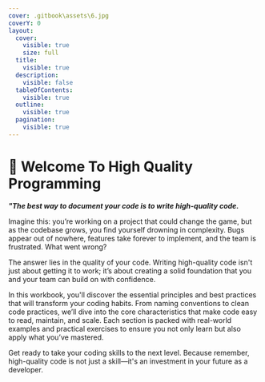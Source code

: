 ```yaml
---
cover: .gitbook\assets\6.jpg
coverY: 0
layout:
  cover:
    visible: true
    size: full
  title:
    visible: true
  description:
    visible: false
  tableOfContents:
    visible: true
  outline:
    visible: true
  pagination:
    visible: true
---
```


# 🚀 Welcome To High Quality Programming

**_"The best way to document your code is to write high-quality code._**

Imagine this: you’re working on a project that could change the game, but as the codebase grows, you find yourself drowning in complexity. Bugs appear out of nowhere, features take forever to implement, and the team is frustrated. What went wrong?

The answer lies in the quality of your code. Writing high-quality code isn't just about getting it to work; it’s about creating a solid foundation that you and your team can build on with confidence.

In this workbook, you'll discover the essential principles and best practices that will transform your coding habits. From naming conventions to clean code practices, we’ll dive into the core characteristics that make code easy to read, maintain, and scale. Each section is packed with real-world examples and practical exercises to ensure you not only learn but also apply what you’ve mastered.

Get ready to take your coding skills to the next level. Because remember, high-quality code is not just a skill—it's an investment in your future as a developer.
